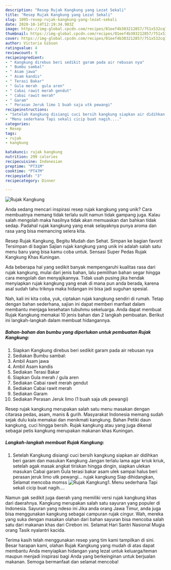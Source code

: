 ```yaml
---
description: "Resep Rujak Kangkung yang Lezat Sekali"
title: "Resep Rujak Kangkung yang Lezat Sekali"
slug: 1095-resep-rujak-kangkung-yang-lezat-sekali
date: 2020-10-14T12:19:34.983Z
image: https://img-global.cpcdn.com/recipes/01eef4b303212857/751x532cq70/rujak-kangkung-foto-resep-utama.jpg
thumbnail: https://img-global.cpcdn.com/recipes/01eef4b303212857/751x532cq70/rujak-kangkung-foto-resep-utama.jpg
cover: https://img-global.cpcdn.com/recipes/01eef4b303212857/751x532cq70/rujak-kangkung-foto-resep-utama.jpg
author: Victoria Gibson
ratingvalue: 4
reviewcount: 9
recipeingredient:
- " Kangkung direbus beri sedikit garam pada air rebusan nya"
- " Bumbu sambal"
- " Asam jawa"
- " Asam kandis"
- " Terasi Bakar"
- " Gula merah  gula aren"
- " Cabai rawit merah gendut"
- " Cabai rawit merah"
- " Garam"
- " Perasan Jeruk limo 1 buah saja utk pewangi"
recipeinstructions:
- "Setelah Kangkung disiangi cuci bersih kangkung siapkan air didihkan beri garam dan masukan Kangkung Jangan terlalu lama agar kriuk kriuk, setelah agak masak angkat tiriskan hingga dingin, siapkan ulekan masukan Cabai garam Gula terasi bakar asam ulek sampai halus beri perasan jeruk limo utk pewangi... rujak kangkung Siap dihidangkan, Selamat mencoba momss"
- "Menu sederhana Tapi sekali cicip buat nagih...."
categories:
- Resep
tags:
- rujak
- kangkung

katakunci: rujak kangkung 
nutrition: 299 calories
recipecuisine: Indonesian
preptime: "PT31M"
cooktime: "PT47M"
recipeyield: "3"
recipecategory: Dinner

---
```



![Rujak Kangkung](https://img-global.cpcdn.com/recipes/01eef4b303212857/751x532cq70/rujak-kangkung-foto-resep-utama.jpg)

Anda sedang mencari inspirasi resep rujak kangkung yang unik? Cara membuatnya memang tidak terlalu sulit namun tidak gampang juga. Kalau salah mengolah maka hasilnya tidak akan memuaskan dan bahkan tidak sedap. Padahal rujak kangkung yang enak selayaknya punya aroma dan rasa yang bisa memancing selera kita.

Resep Rujak Kangkung, Begitu Mudah dan Sehat. Simpan ke bagian favorit Tersimpan di bagian Sajian rujak kangkung yang unik ini adalah salah satu menu baru yang bisa kamu coba untuk. Sensasi Super Pedas Rujak Kangkung Khas Kuningan.

Ada beberapa hal yang sedikit banyak mempengaruhi kualitas rasa dari rujak kangkung, mulai dari jenis bahan, lalu pemilihan bahan segar hingga cara mengolah dan menyajikannya. Tidak usah pusing jika hendak menyiapkan rujak kangkung yang enak di mana pun anda berada, karena asal sudah tahu triknya maka hidangan ini bisa jadi suguhan spesial.


Nah, kali ini kita coba, yuk, ciptakan rujak kangkung sendiri di rumah. Tetap dengan bahan sederhana, sajian ini dapat memberi manfaat dalam membantu menjaga kesehatan tubuhmu sekeluarga. Anda dapat membuat Rujak Kangkung memakai 10 jenis bahan dan 2 langkah pembuatan. Berikut ini langkah-langkah dalam membuat hidangannya.

<!--inarticleads1-->

##### Bahan-bahan dan bumbu yang diperlukan untuk pembuatan Rujak Kangkung:

1. Siapkan  Kangkung direbus beri sedikit garam pada air rebusan nya
1. Sediakan  Bumbu sambal:
1. Ambil  Asam jawa
1. Ambil  Asam kandis
1. Sediakan  Terasi Bakar
1. Siapkan  Gula merah / gula aren
1. Sediakan  Cabai rawit merah gendut
1. Sediakan  Cabai rawit merah
1. Sediakan  Garam
1. Sediakan  Perasan Jeruk limo (1 buah saja utk pewangi)


Resep rujak kangkung merupakan salah satu menu masakan dengan citarasa pedas, asam, manis &amp; gurih. Masyarakat Indonesia memang sudah sejak dulu kala memakai dan menikmati kangkung. Bahan Petiki daun kangkung, cuci hingga bersih. Rujak kangkung atau yang juga dikenal sebagai petis kangkung merupakan makanan khas Kuningan. 

<!--inarticleads2-->

##### Langkah-langkah membuat Rujak Kangkung:

1. Setelah Kangkung disiangi cuci bersih kangkung siapkan air didihkan beri garam dan masukan Kangkung Jangan terlalu lama agar kriuk kriuk, setelah agak masak angkat tiriskan hingga dingin, siapkan ulekan masukan Cabai garam Gula terasi bakar asam ulek sampai halus beri perasan jeruk limo utk pewangi... rujak kangkung Siap dihidangkan, Selamat mencoba momss
<img src="//assets-global.cpcdn.com/assets/icons/button_play-2c75c40dde080a61004c1f40b05d8f140eaff45d7e9e6481dc71c63d2e7c4909.png" alt="Rujak Kangkung">1. Menu sederhana Tapi sekali cicip buat nagih....


Namun gak sedikit juga daerah yang memiliki versi rujak kangkung khas dari daerahnya. Kangkung merupakan salah satu sayuran yang populer di Indonesia. Sayuran yang ndeso ini Jika anda orang Jawa Timur, anda juga bisa menggunakan kangkung sebagai campuran rujak cingur. Wah, mereka yang suka dengan masakan olahan dari bahan sayuran bisa mencoba salah satu dari makanan khas dari Cirebon ini. Selamat Hari Santri Nasional Mugia orang Tasik nyalantri kacida. 

Terima kasih telah menggunakan resep yang tim kami tampilkan di sini. Besar harapan kami, olahan Rujak Kangkung yang mudah di atas dapat membantu Anda menyiapkan hidangan yang lezat untuk keluarga/teman maupun menjadi inspirasi bagi Anda yang berkeinginan untuk berjualan makanan. Semoga bermanfaat dan selamat mencoba!
